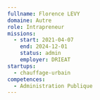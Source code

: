 ```yaml
---
fullname: Florence LEVY
domaine: Autre
role: Intrapreneur
missions:
  - start: 2021-04-07
    end: 2024-12-01
    status: admin
    employer: DRIEAT
startups:
  - chauffage-urbain
competences:
  - Administration Publique
---
```

